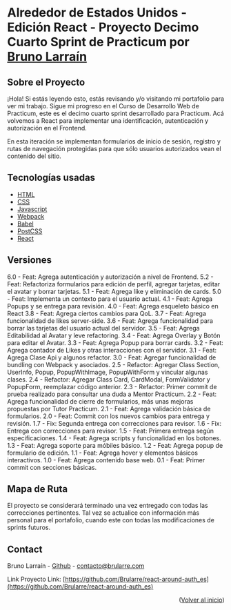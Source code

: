 <div id="#inicio"></div>

# Alrededor de Estados Unidos - Edición React - Proyecto Decimo Cuarto Sprint de Practicum por <a href="https://github.com/brularre/">Bruno Larraín</a>

## Sobre el Proyecto

¡Hola! Si estás leyendo esto, estás revisando y/o visitando mi portafolio para ver mi trabajo. Sigue mi progreso en el Curso de Desarrollo Web de Practicum, este es el decimo cuarto sprint desarrollado para Practicum. Acá volvemos a React para implementar una identificación, autenticación y autorización en el Frontend.

En esta iteración se implementan formularios de inicio de sesión, registro y rutas de navegación protegidas para que sólo usuarios autorizados vean el contenido del sitio.

## Tecnologías usadas

- [HTML](https://html.spec.whatwg.org/)
- [CSS](https://www.w3.org/TR/CSS/#css)
- [Javascript](https://www.javascript.com/)
- [Webpack](https://webpack.js.org/)
- [Babel](https://babeljs.io/)
- [PostCSS](https://postcss.org/)
- [React](https://reactjs.org/)

## Versiones

6.0 - Feat: Agrega autenticación y autorización a nivel de Frontend.
5.2 - Feat: Refactoriza formularios para edición de perfil, agregar tarjetas, editar el avatar y borrar tarjetas.
5.1 - Feat: Agrega like y eliminación de cards.
5.0 - Feat: Implementa un contexto para el usuario actual.
4.1 - Feat: Agrega Popups y se entrega para revisión.
4.0 - Feat: Agrega esqueleto básico en React
3.8 - Feat: Agrega ciertos cambios para QoL.
3.7 - Feat: Agrega funcionalidad de likes server-side.
3.6 - Feat: Agrega funcionalidad para borrar las tarjetas del usuario actual del servidor.
3.5 - Feat: Agrega Editabilidad al Avatar y leve refactoring.
3.4 - Feat: Agrega Overlay y Botón para editar el Avatar.
3.3 - Feat: Agrega Popup para borrar cards.
3.2 - Feat: Agrega contador de Likes y otras interacciones con el servidor.
3.1 - Feat: Agrega Clase Api y algunos refactor.
3.0 - Feat: Agregar funcionalidad de bundling con Webpack y asociados.
2.5 - Refactor: Agregar Class Section, UserInfo, Popup, PopupWithImage, PopupWithForm y vincular algunas clases.
2.4 - Refactor: Agregar Class Card, CardModal, FormValidator y PopupForm, reemplazar código anterior.
2.3 - Refactor: Primer commit de prueba realizado para consultar una duda a Mentor Practicum.
2.2 - Feat: Agrega funcionalidad de cierre de formularios, más unas mejoras propuestas por Tutor Practicum.
2.1 - Feat: Agrega validación básica de formularios.
2.0 - Feat: Commit con los nuevos cambios para entrega y revisión.
1.7 - Fix: Segunda entrega con correcciones para revisor.
1.6 - Fix: Entrega con correcciones para revisor.
1.5 - Feat: Primera entrega según especificaciones.
1.4 - Feat: Agrega scripts y funcionalidad en los botones.
1.3 - Feat: Agrega soporte para móbiles básico.
1.2 - Feat: Agrega popup de formulario de edición.
1.1 - Feat: Agrega hover y elementos básicos interactivos.
1.0 - Feat: Agrega contenido base web.
0.1 - Feat: Primer commit con secciones básicas.

## Mapa de Ruta

El proyecto se considerará terminado una vez entregado con todas las correcciones pertinentes. Tal vez se actualice con información más personal para el portafolio, cuando este con todas las modificaciones de sprints futuros.

## Contact

Bruno Larraín - [Github](https://github.com/Brularre/) - contacto@brularre.com

Link Proyecto Link: [https://github.com/Brularre/react-around-auth_es](https://github.com/Brularre/react-around-auth_es)

<p align="right">(<a href="#inicio">Volver al inicio</a>)</p>
